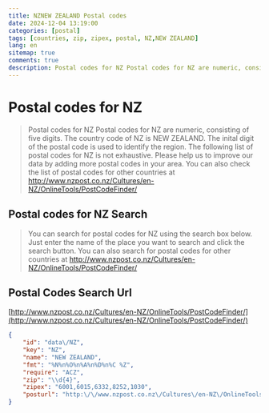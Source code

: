 ```yaml
---
title: NZNEW ZEALAND Postal codes 
date: 2024-12-04 13:19:00
categories: [postal]
tags: [countries, zip, zipex, postal, NZ,NEW ZEALAND]
lang: en
sitemap: true
comments: true
description: Postal codes for NZ Postal codes for NZ are numeric, consisting of five digits. The country code of NZ is NEW ZEALAND. The inital digit of the postal code is used to identify the region. The following list of postal codes for NZ is not exhaustive. Please help us to improve our data by adding more postal codes in your area. You can also check the list of postal codes for other countries at http://www.nzpost.co.nz/Cultures/en-NZ/OnlineTools/PostCodeFinder/
---
```


# Postal codes for NZ
> Postal codes for NZ Postal codes for NZ are numeric, consisting of five digits. The country code of NZ is NEW ZEALAND. The inital digit of the postal code is used to identify the region. The following list of postal codes for NZ is not exhaustive. Please help us to improve our data by adding more postal codes in your area. You can also check the list of postal codes for other countries at http://www.nzpost.co.nz/Cultures/en-NZ/OnlineTools/PostCodeFinder/

## Postal codes for NZ Search 
> You can search for postal codes for NZ using the search box below. Just enter the name of the place you want to search and click the search button. You can also search for postal codes for other countries at http://www.nzpost.co.nz/Cultures/en-NZ/OnlineTools/PostCodeFinder/

## Postal Codes Search Url

[http://www.nzpost.co.nz/Cultures/en-NZ/OnlineTools/PostCodeFinder/](http://www.nzpost.co.nz/Cultures/en-NZ/OnlineTools/PostCodeFinder/)
```json
{
    "id": "data\/NZ",
    "key": "NZ",
    "name": "NEW ZEALAND",
    "fmt": "%N%n%O%n%A%n%D%n%C %Z",
    "require": "ACZ",
    "zip": "\\d{4}",
    "zipex": "6001,6015,6332,8252,1030",
    "posturl": "http:\/\/www.nzpost.co.nz\/Cultures\/en-NZ\/OnlineTools\/PostCodeFinder\/"
}
```
